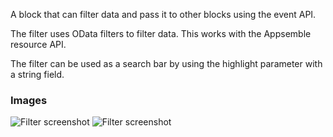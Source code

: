 A block that can filter data and pass it to other blocks using the event API.

The filter uses OData filters to filter data. This works with the Appsemble resource API.

The filter can be used as a search bar by using the highlight parameter with a string field.

### Images

![Filter screenshot](https://gitlab.com/appsemble/appsemble/-/raw/0.31.1-test.4/config/assets/filter.png)
![Filter screenshot](https://gitlab.com/appsemble/appsemble/-/raw/0.31.1-test.4/config/assets/filter-search-bar.png)
